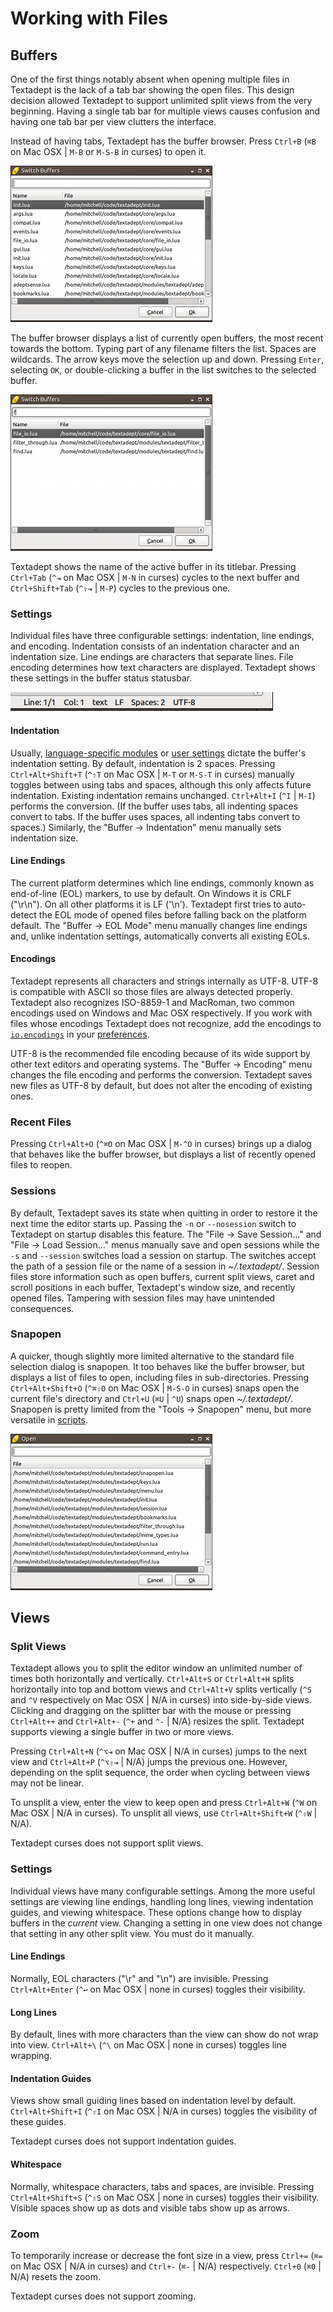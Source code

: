 # Working with Files

## Buffers

One of the first things notably absent when opening multiple files in Textadept
is the lack of a tab bar showing the open files. This design decision allowed
Textadept to support unlimited split views from the very beginning. Having a
single tab bar for multiple views causes confusion and having one tab bar per
view clutters the interface.

Instead of having tabs, Textadept has the buffer browser. Press `Ctrl+B` (`⌘B`
on Mac OSX | `M-B` or `M-S-B` in curses) to open it.

![Buffer Browser](images/bufferbrowser.png)

The buffer browser displays a list of currently open buffers, the most recent
towards the bottom. Typing part of any filename filters the list. Spaces are
wildcards. The arrow keys move the selection up and down. Pressing `Enter`,
selecting `OK`, or double-clicking a buffer in the list switches to the selected
buffer.

![Buffer Browser Filtered](images/bufferbrowserfiltered.png)

Textadept shows the name of the active buffer in its titlebar. Pressing
`Ctrl+Tab` (`^⇥` on Mac OSX | `M-N` in curses) cycles to the next buffer and
`Ctrl+Shift+Tab` (`^⇧⇥` | `M-P`) cycles to the previous one.

### Settings

Individual files have three configurable settings: indentation, line endings,
and encoding. Indentation consists of an indentation character and an
indentation size. Line endings are characters that separate lines. File
encoding determines how text characters are displayed. Textadept shows these
settings in the buffer status statusbar.

![Document Statusbar](images/docstatusbar.png)

#### Indentation

Usually, [language-specific modules][] or [user settings][] dictate the
buffer's indentation setting. By default, indentation is 2 spaces. Pressing
`Ctrl+Alt+Shift+T` (`^⇧T` on Mac OSX | `M-T` or `M-S-T` in curses) manually
toggles between using tabs and spaces, although this only affects future
indentation. Existing indentation remains unchanged. `Ctrl+Alt+I` (`^I` | `M-I`)
performs the conversion. (If the buffer uses tabs, all indenting spaces convert
to tabs. If the buffer uses spaces, all indenting tabs convert to spaces.)
Similarly, the "Buffer -> Indentation" menu manually sets indentation size.

[language-specific modules]: 07_Modules.html#Buffer.Properties
[user settings]: 08_Preferences.html#Buffer.Properties

#### Line Endings

The current platform determines which line endings, commonly known as
end-of-line (EOL) markers, to use by default. On Windows it is CRLF ("\r\n"). On
all other platforms it is LF ('\n'). Textadept first tries to auto-detect the
EOL mode of opened files before falling back on the platform default. The
"Buffer -> EOL Mode" menu manually changes line endings and, unlike indentation
settings, automatically converts all existing EOLs.

#### Encodings

Textadept represents all characters and strings internally as UTF-8. UTF-8 is
compatible with ASCII so those files are always detected properly. Textadept
also recognizes ISO-8859-1 and MacRoman, two common encodings used on Windows
and Mac OSX respectively. If you work with files whose encodings Textadept does
not recognize, add the encodings to [`io.encodings`][] in your [preferences][].

UTF-8 is the recommended file encoding because of its wide support by other text
editors and operating systems. The "Buffer -> Encoding" menu changes the file
encoding and performs the conversion. Textadept saves new files as UTF-8 by
default, but does not alter the encoding of existing ones.

[`io.encodings`]: api/io.html#encodings
[preferences]: 08_Preferences.html

### Recent Files

Pressing `Ctrl+Alt+O` (`^⌘O` on Mac OSX | `M-^O` in curses) brings up a dialog
that behaves like the buffer browser, but displays a list of recently opened
files to reopen.

### Sessions

By default, Textadept saves its state when quitting in order to restore it the
next time the editor starts up. Passing the `-n` or `--nosession` switch to
Textadept on startup disables this feature. The "File -> Save Session..." and
"File -> Load Session..." menus manually save and open sessions while the `-s`
and `--session` switches load a session on startup. The switches accept the path
of a session file or the name of a session in *~/.textadept/*. Session files
store information such as open buffers, current split views, caret and scroll
positions in each buffer, Textadept's window size, and recently opened files.
Tampering with session files may have unintended consequences.

### Snapopen

A quicker, though slightly more limited alternative to the standard file
selection dialog is snapopen. It too behaves like the buffer browser, but
displays a list of files to open, including files in sub-directories. Pressing
`Ctrl+Alt+Shift+O` (`^⌘⇧O` on Mac OSX | `M-S-O` in curses) snaps open the
current file's directory and `Ctrl+U` (`⌘U` | `^U`) snaps open *~/.textadept/*.
Snapopen is pretty limited from the "Tools -> Snapopen" menu, but more versatile
in [scripts][].

[scripts]: api/io.html#snapopen

![Snapopen](images/snapopen.png)

## Views

### Split Views

Textadept allows you to split the editor window an unlimited number of times
both horizontally and vertically. `Ctrl+Alt+S` or `Ctrl+Alt+H` splits
horizontally into top and bottom views and `Ctrl+Alt+V` splits vertically (`^S`
and `^V` respectively on Mac OSX | N/A in curses) into side-by-side views.
Clicking and dragging on the splitter bar with the mouse or pressing
`Ctrl+Alt++` and `Ctrl+Alt+-` (`^+` and `^-` | N/A) resizes the split. Textadept
supports viewing a single buffer in two or more views.

Pressing `Ctrl+Alt+N` (`^⌥⇥` on Mac OSX | N/A in curses) jumps to the next view
and `Ctrl+Alt+P` (`^⌥⇧⇥` | N/A) jumps the previous one. However, depending on
the split sequence, the order when cycling between views may not be linear.

To unsplit a view, enter the view to keep open and press `Ctrl+Alt+W` (`^W` on
Mac OSX | N/A in curses). To unsplit all views, use `Ctrl+Alt+Shift+W` (`^⇧W` |
N/A).

Textadept curses does not support split views.

### Settings

Individual views have many configurable settings. Among the more useful settings
are viewing line endings, handling long lines, viewing indentation guides, and
viewing whitespace. These options change how to display buffers in the _current_
view. Changing a setting in one view does not change that setting in
any other split view. You must do it manually.

#### Line Endings

Normally, EOL characters ("\r" and "\n") are invisible. Pressing
`Ctrl+Alt+Enter` (`^↩` on Mac OSX | none in curses) toggles their visibility.

#### Long Lines

By default, lines with more characters than the view can show do not wrap into
view. `Ctrl+Alt+\` (`^\` on Mac OSX | none in curses) toggles line wrapping.

#### Indentation Guides

Views show small guiding lines based on indentation level by default.
`Ctrl+Alt+Shift+I` (`^⇧I` on Mac OSX | N/A in curses) toggles the visibility of
these guides.

Textadept curses does not support indentation guides.

#### Whitespace

Normally, whitespace characters, tabs and spaces, are invisible. Pressing
`Ctrl+Alt+Shift+S` (`^⇧S` on Mac OSX | none in curses) toggles their visibility.
Visible spaces show up as dots and visible tabs show up as arrows.

### Zoom

To temporarily increase or decrease the font size in a view, press `Ctrl+=`
(`⌘=` on Mac OSX | N/A in curses) and `Ctrl+-` (`⌘-` | N/A) respectively.
`Ctrl+0` (`⌘0` | N/A) resets the zoom.

Textadept curses does not support zooming.
